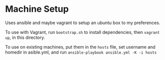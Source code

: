 Machine Setup
=============

Uses ansible and maybe vagrant to setup an ubuntu box to my preferences.

To use with Vagrant, run ```bootstrap.sh``` to install dependencies,
then ```vagrant up```, in this directory.

To use on existing machines, put them in the ```hosts``` file,
set username and homedir in asible.yml, and run
```ansible-playbook ansible.yml -K -i hosts```
